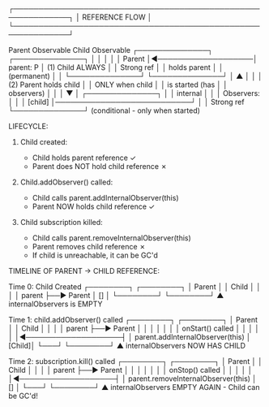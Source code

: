 ┌─────────────────────────────────────────────────────────────┐
│                    REFERENCE FLOW                            │
└─────────────────────────────────────────────────────────────┘

Parent Observable                    Child Observable
┌──────────────┐                    ┌──────────────┐
│              │                    │              │
│  Parent      │◄───────────────────│  parent: P   │  (1) Child ALWAYS
│              │   Strong ref       │              │      holds parent
│              │   (permanent)      │              │
└──────────────┘                    └──────────────┘
       │                                    ▲
       │                                    │
       │ (2) Parent holds child             │
       │     ONLY when child                │
       │     is started (has                │
       │     observers)                     │
       │                                    │
       ▼                                    │
┌──────────────┐                           │
│ internal     │                           │
│ Observers:   │                           │
│ [child]      │───────────────────────────┘
│              │   Strong ref
└──────────────┘   (conditional - only when started)


LIFECYCLE:

1. Child created:
   - Child holds parent reference ✓
   - Parent does NOT hold child reference ✗

2. Child.addObserver() called:
   - Child calls parent.addInternalObserver(this)
   - Parent NOW holds child reference ✓

3. Child subscription killed:
   - Child calls parent.removeInternalObserver(this)
   - Parent removes child reference ✗
   - If child is unreachable, it can be GC'd


TIMELINE OF PARENT → CHILD REFERENCE:

Time 0: Child Created
┌────────┐                    ┌────────┐
│ Parent │                    │ Child  │
│        │                    │ parent ├──► Parent
│ []     │                    └────────┘
└────────┘
  ▲ internalObservers is EMPTY


Time 1: child.addObserver() called
┌────────┐                    ┌────────┐
│ Parent │                    │ Child  │
│        │                    │ parent ├──► Parent
│        │                    │        │
│        │                    │ onStart() called
│        │                    │   │
│        │◄───────────────────┤   │ parent.addInternalObserver(this)
│ [Child]│                    └───┘
└────────┘
  ▲ internalObservers NOW HAS CHILD


Time 2: subscription.kill() called
┌────────┐                    ┌────────┐
│ Parent │                    │ Child  │
│        │                    │ parent ├──► Parent
│        │                    │        │
│        │                    │ onStop() called
│        │                    │   │
│        │◄───────────────────┤   │ parent.removeInternalObserver(this)
│ []     │                    └───┘
└────────┘
  ▲ internalObservers EMPTY AGAIN - Child can be GC'd!